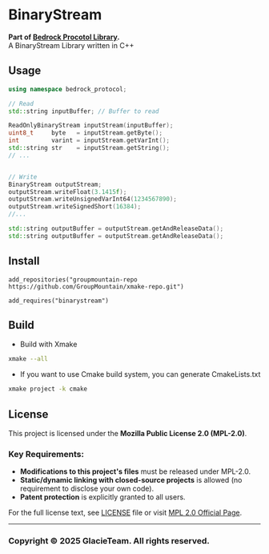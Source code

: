 # BinaryStream
**Part of [Bedrock Procotol Library](https://github.com/GlacieTeam/ProtocolLib).**  
A BinaryStream Library written in C++

## Usage
```C++
using namespace bedrock_protocol;

// Read
std::string inputBuffer; // Buffer to read

ReadOnlyBinaryStream inputStream(inputBuffer);
uint8_t     byte   = inputStream.getByte();
int         varint = inputStream.getVarInt();
std::string str    = inputStream.getString();
// ... 


// Write
BinaryStream outputStream;
outputStream.writeFloat(3.1415f);
outputStream.writeUnsignedVarInt64(1234567890);
outputStream.writeSignedShort(16384);
//...

std::string outputBuffer = outputStream.getAndReleaseData();
std::string outputBuffer = outputStream.getAndReleaseData();
```

## Install
```xmake
add_repositories("groupmountain-repo https://github.com/GroupMountain/xmake-repo.git")

add_requires("binarystream")
```

## Build
- Build with Xmake
```bash
xmake --all
```
- If you want to use Cmake build system, you can generate CmakeLists.txt
```bash
xmake project -k cmake
```

## License
This project is licensed under the **Mozilla Public License 2.0 (MPL-2.0)**.  

### Key Requirements:
- **Modifications to this project's files** must be released under MPL-2.0.  
- **Static/dynamic linking with closed-source projects** is allowed (no requirement to disclose your own code).  
- **Patent protection** is explicitly granted to all users.  

For the full license text, see [LICENSE](LICENSE) file or visit [MPL 2.0 Official Page](https://www.mozilla.org/en-US/MPL/2.0/).  

---

### Copyright © 2025 GlacieTeam. All rights reserved.
